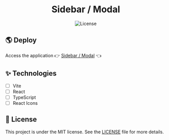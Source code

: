 <h1 align="center">
  Sidebar / Modal
</h1>

<p align="center">
  <img alt="License" src="https://img.shields.io/static/v1?label=license&message=MIT&color=d0ebff&labelColor=0A1033"> 
</p>

## 🌎 Deploy

Access the application 👉 [Sidebar / Modal](https://react-sidebar-modal-tau.vercel.app/) 👈

## ✨ Technologies

- [ ] Vite
- [ ] React
- [ ] TypeScript
- [ ] React Icons

## 📄 License

This project is under the MIT license. See the [LICENSE](LICENSE.md) file for more details.

<br />
